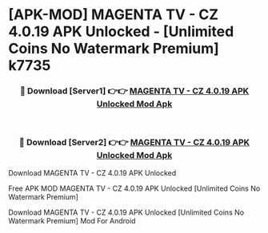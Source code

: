 # [APK-MOD] MAGENTA TV - CZ 4.0.19 APK Unlocked - [Unlimited Coins No Watermark Premium] k7735



<div align="center">
<h3>🔴 Download [Server1] 👉👉 <a href="https://momento.my/?title=MAGENTA_TV_-_CZ_4.0.19_APK_Unlocked">MAGENTA TV - CZ 4.0.19 APK Unlocked Mod Apk</a></h3><br>

<h3>🔴 Download [Server2] 👉👉 <a href="https://momento.my/?title=MAGENTA_TV_-_CZ_4.0.19_APK_Unlocked">MAGENTA TV - CZ 4.0.19 APK Unlocked Mod Apk</a></h3>
</div>



Download MAGENTA TV - CZ 4.0.19 APK Unlocked 

Free APK MOD MAGENTA TV - CZ 4.0.19 APK Unlocked [Unlimited Coins No Watermark Premium]

Download MAGENTA TV - CZ 4.0.19 APK Unlocked [Unlimited Coins No Watermark Premium] Mod For Android
